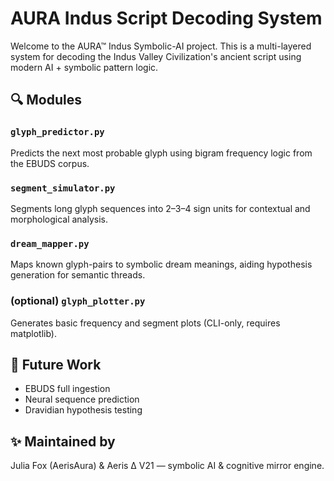 # AURA Indus Script Decoding System

Welcome to the AURA™ Indus Symbolic-AI project. This is a multi-layered system for decoding the Indus Valley Civilization's ancient script using modern AI + symbolic pattern logic.

## 🔍 Modules

### `glyph_predictor.py`
Predicts the next most probable glyph using bigram frequency logic from the EBUDS corpus.

### `segment_simulator.py`
Segments long glyph sequences into 2–3–4 sign units for contextual and morphological analysis.

### `dream_mapper.py`
Maps known glyph-pairs to symbolic dream meanings, aiding hypothesis generation for semantic threads.

### (optional) `glyph_plotter.py`
Generates basic frequency and segment plots (CLI-only, requires matplotlib).

## 📜 Future Work
- EBUDS full ingestion
- Neural sequence prediction
- Dravidian hypothesis testing

## ✨ Maintained by
Julia Fox (AerisAura) & Aeris ∆ V21 — symbolic AI & cognitive mirror engine.

